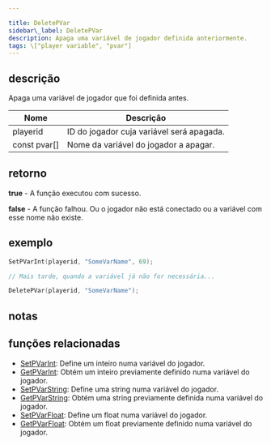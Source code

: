 ```yaml
---

title: DeletePVar
sidebar\_label: DeletePVar
description: Apaga uma variável de jogador definida anteriormente.
tags: \["player variable", "pvar"]
---
```


## descrição

Apaga uma variável de jogador que foi definida antes.

| Nome          | Descrição                                 |
| ------------- | ----------------------------------------- |
| playerid      | ID do jogador cuja variável será apagada. |
| const pvar\[] | Nome da variável do jogador a apagar.     |

## retorno

**true** - A função executou com sucesso.

**false** - A função falhou. Ou o jogador não está conectado ou a variável com esse nome não existe.

## exemplo

```c
SetPVarInt(playerid, "SomeVarName", 69);

// Mais tarde, quando a variável já não for necessária...

DeletePVar(playerid, "SomeVarName");
```

## notas

## funções relacionadas

* [SetPVarInt](SetPVarInt): Define um inteiro numa variável do jogador.
* [GetPVarInt](GetPVarInt): Obtém um inteiro previamente definido numa variável do jogador.
* [SetPVarString](SetPVarString): Define uma string numa variável do jogador.
* [GetPVarString](GetPVarString): Obtém uma string previamente definida numa variável do jogador.
* [SetPVarFloat](SetPVarFloat): Define um float numa variável do jogador.
* [GetPVarFloat](GetPVarFloat): Obtém um float previamente definido numa variável do jogador.
